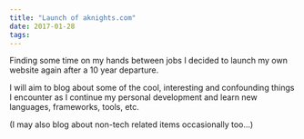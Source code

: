 ```yaml
---
title: "Launch of aknights.com"
date: 2017-01-28
tags:
---
```


Finding some time on my hands between jobs I decided to launch my own website again after a 10 year departure.

I will aim to blog about some of the cool, interesting and confounding things I encounter as I continue my personal development and learn new languages, frameworks, tools, etc.

(I may also blog about non-tech related items occasionally too…)

